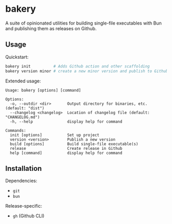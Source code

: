# bakery

A suite of opinionated utilities for building single-file executables with Bun and publishing them as releases on Github.

## Usage

Quickstart:

```bash
bakery init          # Adds Github action and other scaffolding
bakery version minor # create a new minor version and publish to Github
```

Extended usage:

```
Usage: bakery [options] [command]

Options:
  -o, --outdir <dir>       Output directory for binaries, etc. (default: "dist")
  --changelog <changelog>  Location of changelog file (default: "CHANGELOG.md")
  -h, --help               display help for command

Commands:
  init [options]           Set up project
  version <version>        Publish a new version
  build [options]          Build single-file executable(s)
  release                  Create release in Github
  help [command]           display help for command
```

## Installation

Dependencies:

- `git`
- `bun`

Release-specific:

- `gh` (Github CLI)
